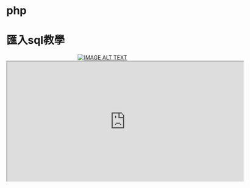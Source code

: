 # php
# 匯入sql教學
<div align="center">
  <a href="https://www.youtube.com/watch?v=tJej5MgUh1E"><img src="https://img.youtube.com/vi/tJej5MgUh1E/0.jpg" alt="IMAGE ALT TEXT"></a>
</div>


<div align="center">
    <iframe width="620" height="315"
        src="https://www.youtube.com/watch?v=tJej5MgUh1E">
    </iframe>
</div>
